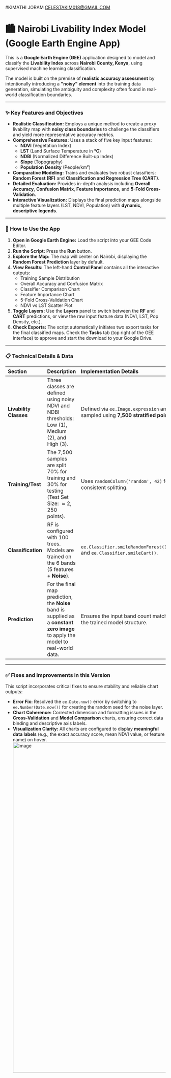 #KIMATHI JORAM CELESTAKIM018@GMAIL.COM
# 🏙️ Nairobi Livability Index Model (Google Earth Engine App)

This is a **Google Earth Engine (GEE)** application designed to model and classify the **Livability Index** across **Nairobi County, Kenya**, using supervised machine learning classification.

The model is built on the premise of **realistic accuracy assessment** by intentionally introducing a **"noisy" element** into the training data generation, simulating the ambiguity and complexity often found in real-world classification boundaries.

---

### ✨ Key Features and Objectives

* **Realistic Classification:** Employs a unique method to create a proxy livability map with **noisy class boundaries** to challenge the classifiers and yield more representative accuracy metrics.
* **Comprehensive Features:** Uses a stack of five key input features:
    * **NDVI** (Vegetation Index)
    * **LST** (Land Surface Temperature in **°C**)
    * **NDBI** (Normalized Difference Built-up Index)
    * **Slope** (Topography)
    * **Population Density** (People/km²)
* **Comparative Modeling:** Trains and evaluates two robust classifiers: **Random Forest (RF)** and **Classification and Regression Tree (CART)**.
* **Detailed Evaluation:** Provides in-depth analysis including **Overall Accuracy**, **Confusion Matrix**, **Feature Importance**, and **5-Fold Cross-Validation**.
* **Interactive Visualization:** Displays the final prediction maps alongside multiple feature layers (LST, NDVI, Population) with **dynamic, descriptive legends**.

---

### 🚀 How to Use the App

1.  **Open in Google Earth Engine:** Load the script into your GEE Code Editor.
2.  **Run the Script:** Press the **Run** button.
3.  **Explore the Map:** The map will center on Nairobi, displaying the **Random Forest Prediction** layer by default.
4.  **View Results:** The left-hand **Control Panel** contains all the interactive outputs:
    * Training Sample Distribution
    * Overall Accuracy and Confusion Matrix
    * Classifier Comparison Chart
    * Feature Importance Chart
    * 5-Fold Cross-Validation Chart
    * NDVI vs LST Scatter Plot
5.  **Toggle Layers:** Use the **Layers** panel to switch between the **RF** and **CART** predictions, or view the raw input feature data (NDVI, LST, Pop Density, etc.).
6.  **Check Exports:** The script automatically initiates two export tasks for the final classified maps. Check the **Tasks** tab (top right of the GEE interface) to approve and start the download to your Google Drive.

---

### 📋 Technical Details & Data

| Section | Description | Implementation Details |
| :--- | :--- | :--- |
| **Livability Classes** | Three classes are defined using noisy NDVI and NDBI thresholds: Low (1), Medium (2), and High (3). | Defined via `ee.Image.expression` and sampled using **7,500 stratified points**. |
| **Training/Test** | The 7,500 samples are split $70\%$ for training and $30\%$ for testing (Test Set Size: $\approx 2,250$ points). | Uses `randomColumn('random', 42)` for consistent splitting. |
| **Classification** | RF is configured with 100 trees. Models are trained on the 6 bands (5 features + **Noise**). | `ee.Classifier.smileRandomForest(100)` and `ee.Classifier.smileCart()`. |
| **Prediction** | For the final map prediction, the **Noise** band is supplied as a **constant zero image** to apply the model to real-world data. | Ensures the input band count matches the trained model structure. |

---

### ✅ Fixes and Improvements in this Version

This script incorporates critical fixes to ensure stability and reliable chart outputs:

* **Error Fix:** Resolved the `ee.Date.now()` error by switching to `ee.Number(Date.now())` for creating the random seed for the noise layer.
* **Chart Coherence:** Corrected dimension and formatting issues in the **Cross-Validation** and **Model Comparison** charts, ensuring correct data binding and descriptive axis labels.
* **Visualization Clarity:** All charts are configured to display **meaningful data labels** (e.g., the exact accuracy score, mean NDVI value, or feature name) on hover.<img width="1918" height="1033" alt="image" src="https://github.com/user-attachments/assets/7199bbc0-390c-49eb-8316-729f54b968f3" />
